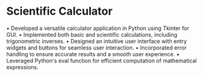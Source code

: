 # Scientific Calculator

• Developed a versatile calculator application in Python using Tkinter for GUI.
• Implemented both basic and scientific calculations, including trigonometric inverses.
• Designed an intuitive user interface with entry widgets and buttons for seamless user interaction.
• Incorporated error handling to ensure accurate results and a smooth user experience.
• Leveraged Python's eval function for efficient computation of mathematical expressions.
